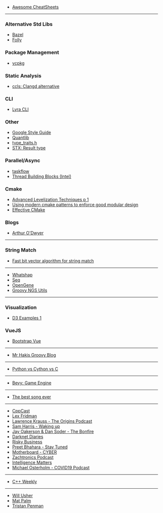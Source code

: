   <b-jumbotron       bg-variant="dark"
      text-variant="white"
      border-variant="dark" header="Awesome Lists" lead="Curated Lists of Awesome Lists">
  </b-jumbotron>

- [Awesome CheatSheets](https://github.com/detailyang/awesome-cheatsheet#platforms)

-----------------------------------------------------------


  <b-jumbotron bg-variant="dark"
      text-variant="white"
      border-variant="dark" header="C++" lead="Collection of C++ links">
  </b-jumbotron>



### <a name='AlternativeStdLibs'></a>Alternative Std Libs
- [Bazel](https://docs.bazel.build/versions/master/tutorial/cpp.html)
- [Folly](https://github.com/facebook/folly)

### <a name='PackageManagement'></a>Package Management
- [vcpkg](https://docs.microsoft.com/en-us/cpp/build/vcpkg?view=vs-2019)

### <a name='StaticAnalysis'></a>Static Analysis
- [ccls: Clangd alternative](https://github.com/MaskRay/ccls)

### <a name='CLI'></a>CLI
- [Lyra CLI](https://bfgroup.github.io/Lyra/lyra.html)

### <a name='Other'></a>Other
- [Google Style Guide](https://google.github.io/styleguide/cppguide.html#Designated_initializers)
- [Quantlib](https://www.quantlib.org/docs.shtml)
- [type_traits.h](https://en.cppreference.com/w/cpp/header/type_traits)
- [STX: Result type](https://github.com/lamarrr/STX)

### <a name='ParallelAsync'></a>Parallel/Async 
- [taskflow](https://github.com/taskflow/taskflow)
- [Thread Building Blocks (Intel)](https://github.com/oneapi-src/oneTBB)

### <a name='Cmake'></a>Cmake
- [Advanced Levelization Techniques p 1](https://www.youtube.com/watch?v=QjFpKJ8Xx78)
- [Using modern cmake patterns to enforce good modular design](https://www.youtube.com/watch?v=eC9-iRN2b04)
- [Effective CMake](https://www.youtube.com/watch?v=bsXLMQ6WgIk)

### <a name='Blogs'></a>Blogs
- [Arthur O'Dwyer](https://quuxplusone.github.io/blog/)


-----------------------------------------------------------


  <b-jumbotron bg-variant="dark"
      text-variant="white"
      border-variant="dark" header="Algrorithms" lead="Collection of Algorithm Links">
  </b-jumbotron>



### <a name='StringMatch'></a>String Match
- [Fast bit vector algorithm for string match](http://www.gersteinlab.org/courses/452/09-spring/pdf/Myers.pdf)

-----------------------------------------------------------

  <b-jumbotron bg-variant="dark"
      text-variant="white"
      border-variant="dark" header="Bioinformatics" lead="Collection of Bioinformatics Links">
  </b-jumbotron>


- [Whatshap](https://whatshap.readthedocs.io/en/latest/develop.html)
- [Seq](https://docs.seq-lang.org/)
- [OpenGene](https://github.com/OpenGene)
- [Groovy NGS Utils](https://github.com/ssadedin/groovy-ngs-utils)

-----------------------------------------------------------


  <b-jumbotron bg-variant="dark"
      text-variant="white"
      border-variant="dark" header="Javascript" lead="Collection of Javascript Links">
  </b-jumbotron>


### <a name='Visualization'></a>Visualization
- [D3 Examples 1](https://bl.ocks.org/mbostock)

### <a name='VueJS'></a>VueJS
- [Bootstrap Vue](https://bootstrap-vue.org/docs/components)

-----------------------------------------------------------


  <b-jumbotron bg-variant="dark"
      text-variant="white"
      border-variant="dark" header="Groovy" lead="Collection of Groovy Links">
  </b-jumbotron>


- [Mr Hakis Groovy Blog](https://blog.mrhaki.com/)

-----------------------------------------------------------


  <b-jumbotron bg-variant="dark"
      text-variant="white"
      border-variant="dark" header="Python" lead="Collection of Python Links">
  </b-jumbotron>

- [Python vs Cython vs C](https://notes-on-cython.readthedocs.io/en/latest/std_dev.html)


-----------------------------------------------------------


  <b-jumbotron bg-variant="dark"
      text-variant="white"
      border-variant="dark" header="Rust" lead="Collection of Rust Links">
  </b-jumbotron>


- [Bevy: Game Engine](https://bevyengine.org/learn/book/introduction/)

-----------------------------------------------------------


  <b-jumbotron bg-variant="dark"
      text-variant="white"
      border-variant="dark" header="Music" lead="Collection of Music Links">
  </b-jumbotron>


- [The best song ever](https://www.youtube.com/watch?v=7lhJ0LZtv3w&feature=youtu.be)

-----------------------------------------------------------


  <b-jumbotron bg-variant="dark"
      text-variant="white"
      border-variant="dark" header="Podcasts" lead="Collection of Podcasts Links">
  </b-jumbotron>


- [CppCast](https://www.youtube.com/channel/UCuCjADS4u3uJDTqUaG0H9dA)
- [Lex Fridman](https://www.youtube.com/channel/UCSHZKyawb77ixDdsGog4iWA)
- [Lawrence Krauss - The Origins Podcast](https://www.youtube.com/channel/UCdXsq_0BeYE5OHnrKuFGhHA)
- [Sam Harris - Waking up](https://wakingup.com/)
- [Jay Oakerson & Dan Soder - The Bonfire](http://www.cc.com/shows/bonfire)
- [Darknet Diaries](https://darknetdiaries.com/)
- [Risky Business](https://risky.biz/)
- [Preet Bhahara - Stay Tuned](https://cafe.com/stay-tuned-podcast/)
- [Motherboard - CYBER](https://play.acast.com/s/cyber)
- [Zachtronics Podcast](http://www.zachtronics.com/podcast/)
- [Intelligence Matters](https://art19.com/shows/intelligence-matters)
- [Michael Osterholm - COVID19 Podcast](https://www.cidrap.umn.edu/covid-19/podcasts-webinars)


-----------------------------------------------------------


  <b-jumbotron bg-variant="dark"
      text-variant="white"
      border-variant="dark" header="Youtube" lead="Collection of Youtube Links">
  </b-jumbotron>

 - [C++ Weekly](https://www.youtube.com/user/lefticus1)

 -----------------------------------------------------------

   <b-jumbotron bg-variant="dark"
      text-variant="white"
      border-variant="dark" header="Blogs" lead="Collection of interesting blogs">
  </b-jumbotron>

- [Will Usher](https://www.willusher.io/blog)
- [Mat Palm](http://matpalm.com/blog/)
- [Tristan Penman](https://tristanpenman.com/blog/)


